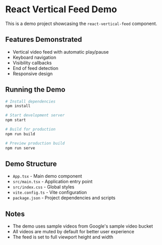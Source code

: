 # React Vertical Feed Demo

This is a demo project showcasing the `react-vertical-feed` component.

## Features Demonstrated

- Vertical video feed with automatic play/pause
- Keyboard navigation
- Visibility callbacks
- End of feed detection
- Responsive design

## Running the Demo

```bash
# Install dependencies
npm install

# Start development server
npm start

# Build for production
npm run build

# Preview production build
npm run serve
```

## Demo Structure

- `App.tsx` - Main demo component
- `src/main.tsx` - Application entry point
- `src/index.css` - Global styles
- `vite.config.ts` - Vite configuration
- `package.json` - Project dependencies and scripts

## Notes

- The demo uses sample videos from Google's sample video bucket
- All videos are muted by default for better user experience
- The feed is set to full viewport height and width
